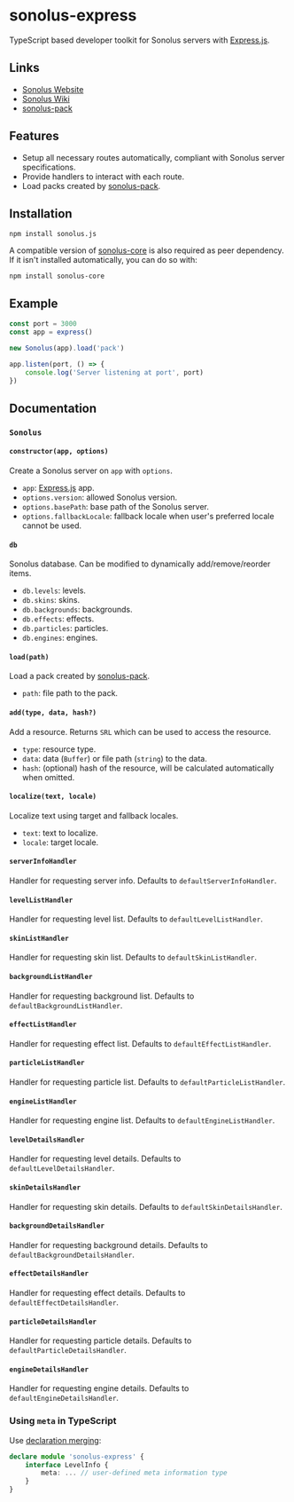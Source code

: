 # sonolus-express

TypeScript based developer toolkit for Sonolus servers with [Express.js](https://expressjs.com).

## Links

-   [Sonolus Website](https://sonolus.com)
-   [Sonolus Wiki](https://wiki.sonolus.com)
-   [sonolus-pack](https://github.com/Sonolus/sonolus-pack)

## Features

-   Setup all necessary routes automatically, compliant with Sonolus server specifications.
-   Provide handlers to interact with each route.
-   Load packs created by [sonolus-pack](https://github.com/Sonolus/sonolus-pack).

## Installation

```
npm install sonolus.js
```

A compatible version of [sonolus-core](https://github.com/Sonolus/sonolus-core) is also required as peer dependency. If it isn't installed automatically, you can do so with:

```
npm install sonolus-core
```

## Example

```ts
const port = 3000
const app = express()

new Sonolus(app).load('pack')

app.listen(port, () => {
    console.log('Server listening at port', port)
})
```

## Documentation

### `Sonolus`

#### `constructor(app, options)`

Create a Sonolus server on `app` with `options`.

-   `app`: [Express.js](https://expressjs.com) app.
-   `options.version`: allowed Sonolus version.
-   `options.basePath`: base path of the Sonolus server.
-   `options.fallbackLocale`: fallback locale when user's preferred locale cannot be used.

#### `db`

Sonolus database. Can be modified to dynamically add/remove/reorder items.

-   `db.levels`: levels.
-   `db.skins`: skins.
-   `db.backgrounds`: backgrounds.
-   `db.effects`: effects.
-   `db.particles`: particles.
-   `db.engines`: engines.

#### `load(path)`

Load a pack created by [sonolus-pack](https://github.com/NonSpicyBurrito/sonolus-pack).

-   `path`: file path to the pack.

#### `add(type, data, hash?)`

Add a resource. Returns `SRL` which can be used to access the resource.

-   `type`: resource type.
-   `data`: data (`Buffer`) or file path (`string`) to the data.
-   `hash`: (optional) hash of the resource, will be calculated automatically when omitted.

#### `localize(text, locale)`

Localize text using target and fallback locales.

-   `text`: text to localize.
-   `locale`: target locale.

#### `serverInfoHandler`

Handler for requesting server info. Defaults to `defaultServerInfoHandler`.

#### `levelListHandler`

Handler for requesting level list. Defaults to `defaultLevelListHandler`.

#### `skinListHandler`

Handler for requesting skin list. Defaults to `defaultSkinListHandler`.

#### `backgroundListHandler`

Handler for requesting background list. Defaults to `defaultBackgroundListHandler`.

#### `effectListHandler`

Handler for requesting effect list. Defaults to `defaultEffectListHandler`.

#### `particleListHandler`

Handler for requesting particle list. Defaults to `defaultParticleListHandler`.

#### `engineListHandler`

Handler for requesting engine list. Defaults to `defaultEngineListHandler`.

#### `levelDetailsHandler`

Handler for requesting level details. Defaults to `defaultLevelDetailsHandler`.

#### `skinDetailsHandler`

Handler for requesting skin details. Defaults to `defaultSkinDetailsHandler`.

#### `backgroundDetailsHandler`

Handler for requesting background details. Defaults to `defaultBackgroundDetailsHandler`.

#### `effectDetailsHandler`

Handler for requesting effect details. Defaults to `defaultEffectDetailsHandler`.

#### `particleDetailsHandler`

Handler for requesting particle details. Defaults to `defaultParticleDetailsHandler`.

#### `engineDetailsHandler`

Handler for requesting engine details. Defaults to `defaultEngineDetailsHandler`.

### Using `meta` in TypeScript

Use [declaration merging](https://www.typescriptlang.org/docs/handbook/declaration-merging.html):

```ts
declare module 'sonolus-express' {
    interface LevelInfo {
        meta: ... // user-defined meta information type
    }
}
```
